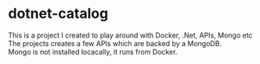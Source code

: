 # dotnet-catalog  
This is a project I created to play around with Docker, .Net, APIs, Mongo etc  
The projects creates a few APIs which are backed by a MongoDB.   
Mongo is not installed locacally, it runs from Docker.
